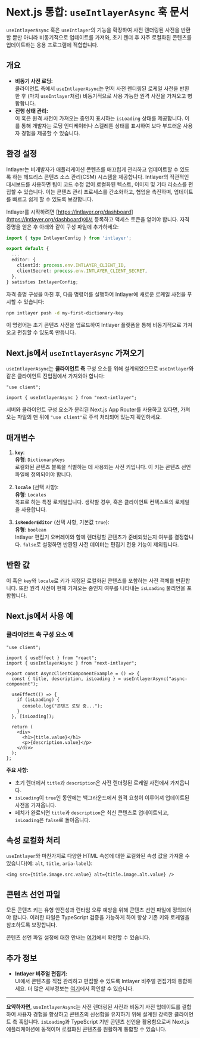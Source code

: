 # Next.js 통합: `useIntlayerAsync` 훅 문서

`useIntlayerAsync` 훅은 `useIntlayer`의 기능을 확장하여 사전 렌더링된 사전을 반환할 뿐만 아니라 비동기적으로 업데이트를 가져와, 초기 렌더 후 자주 로컬화된 콘텐츠를 업데이트하는 응용 프로그램에 적합합니다.

## 개요

- **비동기 사전 로딩:**  
  클라이언트 측에서 `useIntlayerAsync`는 먼저 사전 렌더링된 로케일 사전을 반환한 후 (마치 `useIntlayer`처럼) 비동기적으로 사용 가능한 원격 사전을 가져오고 병합합니다.
- **진행 상태 관리:**  
  이 훅은 원격 사전이 가져오는 중인지 표시하는 `isLoading` 상태를 제공합니다. 이를 통해 개발자는 로딩 인디케이터나 스켈레톤 상태를 표시하여 보다 부드러운 사용자 경험을 제공할 수 있습니다.

## 환경 설정

Intlayer는 비개발자가 애플리케이션 콘텐츠를 매끄럽게 관리하고 업데이트할 수 있도록 하는 헤드리스 콘텐츠 소스 관리(CSM) 시스템을 제공합니다. Intlayer의 직관적인 대시보드를 사용하면 팀이 코드 수정 없이 로컬화된 텍스트, 이미지 및 기타 리소스를 편집할 수 있습니다. 이는 콘텐츠 관리 프로세스를 간소화하고, 협업을 촉진하며, 업데이트를 빠르고 쉽게 할 수 있도록 보장합니다.

Intlayer를 시작하려면 [https://intlayer.org/dashboard](https://intlayer.org/dashboard)에서 등록하고 액세스 토큰을 얻어야 합니다. 자격 증명을 얻은 후 아래와 같이 구성 파일에 추가하세요:

```typescript
import { type IntlayerConfig } from 'intlayer';

export default {
  ...
  editor: {
    clientId: process.env.INTLAYER_CLIENT_ID,
    clientSecret: process.env.INTLAYER_CLIENT_SECRET,
  },
} satisfies IntlayerConfig;
```

자격 증명 구성을 마친 후, 다음 명령어를 실행하여 Intlayer에 새로운 로케일 사전을 푸시할 수 있습니다:

```bash
npm intlayer push -d my-first-dictionary-key
```

이 명령어는 초기 콘텐츠 사전을 업로드하여 Intlayer 플랫폼을 통해 비동기적으로 가져오고 편집할 수 있도록 만듭니다.

## Next.js에서 `useIntlayerAsync` 가져오기

`useIntlayerAsync`는 **클라이언트 측** 구성 요소를 위해 설계되었으므로 `useIntlayer`와 같은 클라이언트 진입점에서 가져와야 합니다:

```tsx
"use client";

import { useIntlayerAsync } from "next-intlayer";
```

서버와 클라이언트 구성 요소가 분리된 Next.js App Router를 사용하고 있다면, 가져오는 파일의 맨 위에 `"use client"`로 주석 처리되어 있는지 확인하세요.

## 매개변수

1. **`key`**:  
   **유형**: `DictionaryKeys`  
   로컬화된 콘텐츠 블록을 식별하는 데 사용되는 사전 키입니다. 이 키는 콘텐츠 선언 파일에 정의되어야 합니다.

2. **`locale`** (선택 사항):  
   **유형**: `Locales`  
   목표로 하는 특정 로케일입니다. 생략할 경우, 훅은 클라이언트 컨텍스트의 로케일을 사용합니다.

3. **`isRenderEditor`** (선택 사항, 기본값 `true`):  
   **유형**: `boolean`  
   Intlayer 편집기 오버레이와 함께 렌더링할 콘텐츠가 준비되었는지 여부를 결정합니다. `false`로 설정하면 반환된 사전 데이터는 편집기 전용 기능이 제외됩니다.

## 반환 값

이 훅은 `key`와 `locale`로 키가 지정된 로컬화된 콘텐츠를 포함하는 사전 객체를 반환합니다. 또한 원격 사전이 현재 가져오는 중인지 여부를 나타내는 `isLoading` 불리언을 포함합니다.

## Next.js에서 사용 예

### 클라이언트 측 구성 요소 예

```tsx
"use client";

import { useEffect } from "react";
import { useIntlayerAsync } from "next-intlayer";

export const AsyncClientComponentExample = () => {
  const { title, description, isLoading } = useIntlayerAsync("async-component");

  useEffect(() => {
    if (isLoading) {
      console.log("콘텐츠 로딩 중...");
    }
  }, [isLoading]);

  return (
    <div>
      <h1>{title.value}</h1>
      <p>{description.value}</p>
    </div>
  );
};
```

**주요 사항:**

- 초기 렌더에서 `title`과 `description`은 사전 렌더링된 로케일 사전에서 가져옵니다.
- `isLoading`이 `true`인 동안에는 백그라운드에서 원격 요청이 이루어져 업데이트된 사전을 가져옵니다.
- 페치가 완료되면 `title`과 `description`은 최신 콘텐츠로 업데이트되고, `isLoading`은 `false`로 돌아옵니다.

## 속성 로컬화 처리

`useIntlayer`와 마찬가지로 다양한 HTML 속성에 대한 로컬화된 속성 값을 가져올 수 있습니다(예: `alt`, `title`, `aria-label`):

```tsx
<img src={title.image.src.value} alt={title.image.alt.value} />
```

## 콘텐츠 선언 파일

모든 콘텐츠 키는 유형 안전성과 런타임 오류 예방을 위해 콘텐츠 선언 파일에 정의되어야 합니다. 이러한 파일은 TypeScript 검증을 가능하게 하여 항상 기존 키와 로케일을 참조하도록 보장합니다.

콘텐츠 선언 파일 설정에 대한 안내는 [여기](https://github.com/aymericzip/intlayer/blob/main/docs/ko/content_declaration/get_started.md)에서 확인할 수 있습니다.

## 추가 정보

- **Intlayer 비주얼 편집기:**  
  UI에서 콘텐츠를 직접 관리하고 편집할 수 있도록 Intlayer 비주얼 편집기와 통합하세요. 더 많은 세부정보는 [여기](https://github.com/aymericzip/intlayer/blob/main/docs/ko/intlayer_editor.md)에서 확인할 수 있습니다.

---

**요약하자면**, `useIntlayerAsync`는 사전 렌더링된 사전과 비동기 사전 업데이트를 결합하여 사용자 경험을 향상하고 콘텐츠의 신선함을 유지하기 위해 설계된 강력한 클라이언트 측 훅입니다. `isLoading`과 TypeScript 기반 콘텐츠 선언을 활용함으로써 Next.js 애플리케이션에 동적이며 로컬화된 콘텐츠를 원활하게 통합할 수 있습니다.
